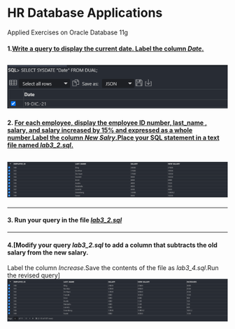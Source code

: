# HR Database Applications
 Applied Exercises on Oracle Database 11g
 
 #### 1.[Write a query to display the current date. Label the column *Date*.](https://github.com/jdcollahuazo1/HR-Database-Applications/blob/main/Date.sql)
 
 ![Exercise 1 ](https://github.com/jdcollahuazo1/HR-Database-Applications/blob/main/Date.png)
---
 #### 2. [For each employee, display the employee ID number, last_name , salary, and salary increased by 15% and expressed as a whole number.Label the column *New Salry*.Place your SQL statement in a  text file named *lab3_2.sql*.](https://github.com/jdcollahuazo1/HR-Database-Applications/blob/main/Lab3_2.sql)
 
 ![Lab3_2.sql ](https://github.com/jdcollahuazo1/HR-Database-Applications/blob/main/Lab3_2.png)
 ---
 ---
  #### 3. Run your query in the file [*lab3_2.sql*](https://github.com/jdcollahuazo1/HR-Database-Applications/blob/main/Lab3_2.png)
  ---
 #### 4.[Modify your query *lab3_2.sql* to add a column that subtracts the old salary from the new salary.
 Label the column *Increase*.Save the contents of the file as *lab3_4.sql*.Run the revised query]
  ![Lab3_4.sql ](https://github.com/jdcollahuazo1/HR-Database-Applications/blob/main/Lab3_4.png)
